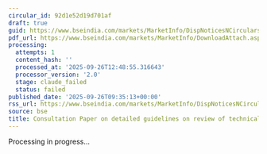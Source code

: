 ```yaml
---
circular_id: 92d1e52d19d701af
draft: true
guid: https://www.bseindia.com/markets/MarketInfo/DispNoticesNCirculars.aspx?Noticeid={3660AA81-6891-45E6-AD32-3CAF50AF9E55}&noticeno=20250926-17&dt=09/26/2025&icount=17&totcount=50&flag=0
pdf_url: https://www.bseindia.com/markets/MarketInfo/DownloadAttach.aspx?id=20250926-17&attachedId=d2a2c63d-67e8-46c8-82fc-a824d01919a4
processing:
  attempts: 1
  content_hash: ''
  processed_at: '2025-09-26T12:48:55.316643'
  processor_version: '2.0'
  stage: claude_failed
  status: failed
published_date: '2025-09-26T09:35:13+00:00'
rss_url: https://www.bseindia.com/markets/MarketInfo/DispNoticesNCirculars.aspx?Noticeid={3660AA81-6891-45E6-AD32-3CAF50AF9E55}&noticeno=20250926-17&dt=09/26/2025&icount=17&totcount=50&flag=0
source: bse
title: Consultation Paper on detailed guidelines on review of technical glitch framework
---
```


Processing in progress...